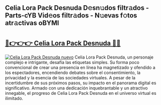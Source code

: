 ## Celia Lora Pack Desnuda D𝚎sn𝚞dos filtr𝚊dos - Parts-cYB Vid𝚎os filtr𝚊dos - N𝚞evas f𝚘tos atr𝚊ctivas oBYMl

# <h2><a href="http://mb9wmyi.tromn.icu/?c=Celia+Lora+Pack+Desnuda">🔗👉👉👉 Celia Lora Pack Desnuda 🔗🔗</a></h2>

[![Celia Lora Pack Desnuda nuevo](https://i.imgur.com/pEAQMta.gif)](http://mb9wmyi.tromn.icu/?c=Celia+Lora+Pack+Desnuda)
Celia Lora Pack Desnuda, un personaje complejo e intrigante, desafía las etiquetas simples. Su forma poco convencional de crear una presencia en línea ha magnetizado y ofendido a los espectadores, encendiendo debates sobre el consentimiento, la privacidad y la esencia de las sociedades virtuales. A pesar de la incertidumbre de sus próximos pasos, su impacto en el panorama digital es significativo. Armado con una dedicación inquebrantable y un atractivo innegable, el progreso de Celia Lora Pack Desnuda en el universo virtual es ilimitado.
